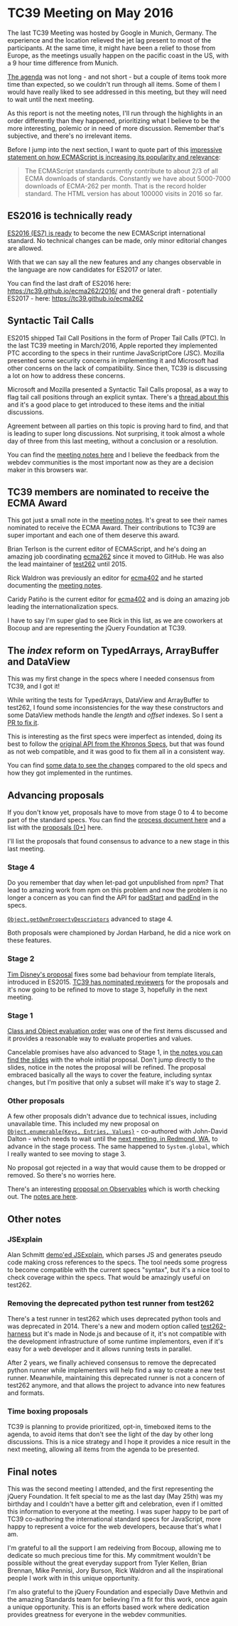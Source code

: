 # TC39 Meeting on May 2016

The last TC39 Meeting was hosted by Google in Munich, Germany. The experience and the location relieved the jet lag present to most of the participants. At the same time, it might have been a relief to those from Europe, as the meetings usually happen on the pacific coast in the US, with a 9 hour time difference from Munich.

[The agenda](https://github.com/tc39/agendas/blob/master/2016/05.md) was not long - and not short - but a couple of items took more time than expected, so we couldn't run through all items. Some of them I would have really liked to see addressed in this meeting, but they will need to wait until the next meeting.

As this report is not the meeting notes, I'll run through the highlights in an order differently than they happened, prioritizing what I believe to be the more interesting, polemic or in need of more discussion. Remember that's subjective, and there's no irrelevant items.

Before I jump into the next section, I want to quote part of this [impressive statement on how ECMAScript is increasing its popularity and relevance](https://github.com/tc39/tc39-notes/blob/master/es7/2016-05/may-23.md#updates-from-istvan):

> The ECMAScript standards currently contribute to about 2/3 of all ECMA downloads of standards. Constantly we have about 5000-7000 downloads of ECMA-262 per month. That is the record holder standard. The HTML version has about 100000 visits in 2016 so far.

## ES2016 is technically ready

[ES2016 (ES7) is ready](https://github.com/tc39/tc39-notes/blob/master/es7/2016-05/may-23.md#updates-from-istvan) to become the new ECMAScript international standard. No technical changes can be made, only minor editorial changes are allowed.

With that we can say all the new features and any changes observable in the language are now candidates for ES2017 or later.

You can find the last draft of ES2016 here: https://tc39.github.io/ecma262/2016/ and the general draft - potentially ES2017 - here: https://tc39.github.io/ecma262

## Syntactic Tail Calls

ES2015 shipped Tail Call Positions in the form of Proper Tail Calls (PTC). In the last TC39 meeting in March/2016, Apple reported they implemented PTC according to the specs in their runtime JavaScriptCore (JSC). Mozilla presented some security concerns in implementing it and Microsoft had other concerns on the lack of compatibility. Since then, TC39 is discussing a lot on how to address these concerns.

Microsoft and Mozilla presented a Syntactic Tail Calls proposal, as a way to flag tail call positions through an explicit syntax. There's a [thread about this](https://github.com/jquery-foundation/standards/issues/30) and it's a good place to get introduced to these items and the initial discussions.

Agreement between all parties on this topic is proving hard to find, and that is leading to super long discussions. Not surprising, it took almost a whole day of three from this last meeting, without a conclusion or a resolution.

You can find the [meeting notes here](https://github.com/tc39/tc39-notes/blob/master/es7/2016-05/may-24.md#syntactic-tail-calls-bt) and I believe the feedback from the webdev communities is the most important now as they are a decision maker in this browsers war.

## TC39 members are nominated to receive the ECMA Award

This got just a small note in the [meeting notes](https://github.com/tc39/tc39-notes/blob/master/es7/2016-05/may-23.md#updates-from-istvan). It's great to see their names nominated to receive the ECMA Award. Their contributions to TC39 are super important and each one of them deserve this award.

Brian Terlson is the current editor of ECMAScript, and he's doing an amazing job coordinating [ecma262](http://github.com/tc39/ecma262/) since it moved to GitHub. He was also the lead maintainer of [test262](https://github.com/tc39/test262) until 2015.

Rick Waldron was previously an editor for [ecma402](https://github.com/tc39/ecma402) and he started documenting the [meeting notes](https://github.com/rwaldron/tc39-notes/).

Caridy Patiño is the current editor for [ecma402](https://github.com/tc39/ecma402) and is doing an amazing job leading the internationalization specs.

I have to say I'm super glad to see Rick in this list, as we are coworkers at Bocoup and are representing the jQuery Foundation at TC39.

## The _index_ reform on TypedArrays, ArrayBuffer and DataView

This was my first change in the specs where I needed consensus from TC39, and I got it!

While writing the tests for TypedArrays, DataView and ArrayBuffer to test262, I found some inconsistencies for the way these constructors and some DataView methods handle the _length_ and _offset_ indexes. So I sent a [PR to fix it](https://github.com/tc39/ecma262/pull/410).

This is interesting as the first specs were imperfect as intended, doing its best to follow the [original API from the Khronos Specs](https://www.khronos.org/registry/typedarray/specs/latest/), but that was found as not web compatible, and it was good to fix them all in a consistent way.

You can find [some data to see the changes](https://github.com/tc39/ecma262/pull/410#issuecomment-208589878) compared to the old specs and how they got implemented in the runtimes.

## Advancing proposals

If you don't know yet, proposals have to move from stage 0 to 4 to become part of the standard specs. You can find the [process document here](https://tc39.github.io/process-document/) and a list with the [proposals (0+)](https://github.com/tc39/proposals) here.

I'll list the proposals that found consensus to advance to a new stage in this last meeting.

### Stage 4

Do you remember that day when let-pad got unpublished from npm? That lead to amazing work from npm on this problem and now the problem is no longer a concern as you can find the API for [padStart](https://tc39.github.io/ecma262/#sec-string.prototype.padStart) and [padEnd](https://tc39.github.io/ecma262/#sec-string.prototype.padend) in the specs.

[`Object.getOwnPropertyDescriptors`](https://tc39.github.io/ecma262/#sec-object.getownpropertydescriptors) advanced to stage 4.

Both proposals were championed by Jordan Harband, he did a nice work on these features.

### Stage 2

[Tim Disney's proposal](http://disnetdev.com/template-literal-revision/) fixes some bad behaviour from template literals, introduced in ES2015. [TC39 has nominated reviewers](https://github.com/tc39/tc39-notes/blob/master/es7/2016-05/may-25.md#template-literals-httpslidescomdisnettemplate-literal-problems-7-td) for the proposals and it's now going to be refined to move to stage 3, hopefully in the next meeting.

### Stage 1

[Class and Object evaluation order](https://onedrive.live.com/view.aspx?resid=A7BBCE1FC8EE16DB!442046&app=PowerPoint&authkey=!AEeXmhZASk50KjA) was one of the first items discussed and it provides a reasonable way to evaluate properties and values.

Cancelable promises have also advanced to Stage 1, in [the notes you can find the slides](https://github.com/tc39/tc39-notes/blob/master/es7/2016-05/may-25.md#cancelable-promises-dd) with the whole initial proposal. Don't jump directly to the slides, notice in the notes the proposal will be refined. The proposal embraced basically all the ways to cover the feature, including syntax changes, but I'm positive that only a subset will make it's way to stage 2.

### Other proposals

A few other proposals didn't advance due to technical issues, including unavailable time. This included my new proposal on [`Object.enumerable{Keys, Entries, Values}`](https://github.com/leobalter/object-enumerables) - co-authored with John-David Dalton - which needs to wait until the [next meeting, in Redmond, WA](https://github.com/tc39/agendas/blob/master/2016/05.md), to advance in the stage process. The same happened to `System.global`, which I really wanted to see moving to stage 3.

No proposal got rejected in a way that would cause them to be dropped or removed. So there's no worries here.

There's an interesting [proposal on Observables](https://github.com/zenparsing/es-observable) which is worth checking out. The [notes are here](https://github.com/tc39/tc39-notes/blob/master/es7/2016-05/may-25.md#observables-jh).

## Other notes

### JSExplain

Alan Schmitt [demo'ed JSExplain](http://ajacs.inria.fr/jsexplain/driver.html), which parses JS and generates pseudo code making cross references to the specs. The tool needs some progress to become compatible with the current specs "syntax", but it's a nice tool to check coverage within the specs. That would be amazingly useful on test262.

### Removing the deprecated python test runner from test262

There's a test runner in test262 which uses deprecated python tools and was deprecated in 2014. There's a new and modern option called [test262-harness](https://github.com/bterlson/test262-harness) but it's made in Node.js and because of it, it's not compatible with the development infrastructure of some runtime implementors, even if it's easy for a web developer and it allows running tests in parallel.

After 2 years, we finally achieved consensus to remove the deprecated python runner while implementers will help find a way to create a new test runner. Meanwhile, maintaining this deprecated runner is not a concern of test262 anymore, and that allows the project to advance into new features and formats.

### Time boxing proposals

TC39 is planning to provide prioritized, opt-in, timeboxed items to the agenda, to avoid items that don't see the light of the day by other long discussions. This is a nice strategy and I hope it provides a nice result in the next meeting, allowing all items from the agenda to be presented.

## Final notes

This was the second meeting I attended, and the first representing the jQuery Foundation. It felt special to me as the last day (May 25th) was my birthday and I couldn't have a better gift and celebration, even if I omitted this information to everyone at the meeting. I was super happy to be part of TC39 co-authoring the international standard specs for JavaScript, more happy to represent a voice for the web developers, because that's what I am.

I'm grateful to all the support I am redeiving from Bocoup, allowing me to dedicate so much precious time for this. My commitment wouldn't be possible without the great everyday support from Tyler Kellen, Brian Brennan, Mike Pennisi, Jory Burson, Rick Waldron and all the inspirational people I work with in this unique opportunity.

I'm also grateful to the jQuery Foundation and especially Dave Methvin and the amazing Standards team for believing I'm a fit for this work, once again a unique opportunity. This is an efforts based work where dedication provides greatness for everyone in the webdev communities.
